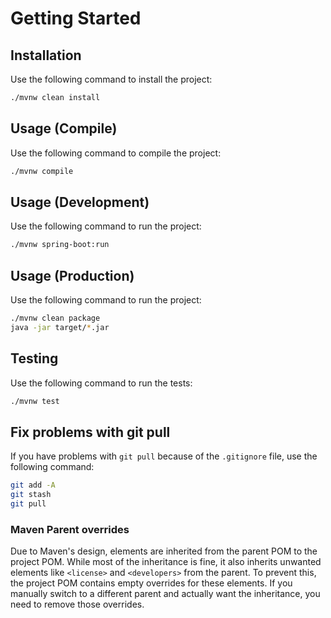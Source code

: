 # Getting Started

## Installation

Use the following command to install the project:

```bash
./mvnw clean install
```

## Usage (Compile)

Use the following command to compile the project:

```bash
./mvnw compile
```

## Usage (Development)

Use the following command to run the project:

```bash
./mvnw spring-boot:run
```

## Usage (Production)

Use the following command to run the project:

```bash
./mvnw clean package
java -jar target/*.jar
```

## Testing

Use the following command to run the tests:

```bash
./mvnw test
```

## Fix problems with git pull

If you have problems with `git pull` because of the `.gitignore` file, use the following command:

```bash
git add -A
git stash
git pull
```

### Maven Parent overrides

Due to Maven's design, elements are inherited from the parent POM to the project POM.
While most of the inheritance is fine, it also inherits unwanted elements like `<license>` and `<developers>` from the parent.
To prevent this, the project POM contains empty overrides for these elements.
If you manually switch to a different parent and actually want the inheritance, you need to remove those overrides.

